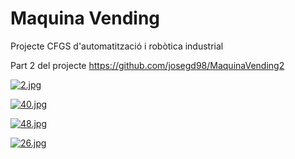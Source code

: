 # Maquina Vending
Projecte CFGS d'automatització i robòtica industrial

Part 2 del projecte
https://github.com/josegd98/MaquinaVending2

[![2.jpg](https://i.postimg.cc/R0fwyNBc/2.jpg)](https://postimg.cc/hJDJ74hj)

[![40.jpg](https://i.postimg.cc/VNBW5dVz/40.jpg)](https://postimg.cc/GBty5hRf)

[![48.jpg](https://i.postimg.cc/FsVSj2xx/48.jpg)](https://postimg.cc/jLCCT3mW)

[![26.jpg](https://i.postimg.cc/4ybgSv8r/26.jpg)](https://postimg.cc/T5wFybv9)
